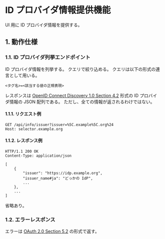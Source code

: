 <!--
Copyright 2015 realglobe, Inc.

Licensed under the Apache License, Version 2.0 (the "License");
you may not use this file except in compliance with the License.
You may obtain a copy of the License at

    http://www.apache.org/licenses/LICENSE-2.0

Unless required by applicable law or agreed to in writing, software
distributed under the License is distributed on an "AS IS" BASIS,
WITHOUT WARRANTIES OR CONDITIONS OF ANY KIND, either express or implied.
See the License for the specific language governing permissions and
limitations under the License.
-->


# ID プロバイダ情報提供機能

UI 用に ID プロバイダ情報を提供する。


## 1. 動作仕様

### 1.1. ID プロバイダ列挙エンドポイント

ID プロバイダ情報を列挙する。
クエリで絞り込める。
クエリは以下の形式の連言として用いる。

```
<タグ名>=<該当する値の正規表現>
```

レスポンスは [OpenID Connect Discovery 1.0 Section 4.2] 形式の ID プロバイダ情報の JSON 配列である。
ただし、全ての情報が返されるわけではない。


#### 1.1.1. リクエスト例

```http
GET /api/info/issuer?issuer=%5C.example%5C.org%24
Host: selector.example.org
```


#### 1.1.2. レスポンス例

```http
HTTP/1.1 200 OK
Content-Type: application/json

[
    {
        "issuer": "https://idp.example.org",
        "issuer_name#ja": "どっかの IdP",
        ...
    },
    ...
]
```

省略あり。


### 1.2. エラーレスポンス

エラーは [OAuth 2.0 Section 5.2] の形式で返す。



<!-- 参照 -->
[OAuth 2.0 Section 5.2]: http://tools.ietf.org/html/rfc6749#section-5.2
[OpenID Connect Discovery 1.0 Section 4.2]: http://openid.net/specs/openid-connect-discovery-1_0.html#ProviderConfigurationResponse
